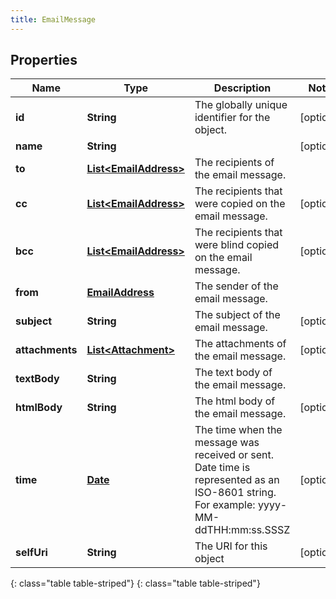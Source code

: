 ```yaml
---
title: EmailMessage
---
```


## Properties

| Name | Type | Description | Notes |
| ------------ | ------------- | ------------- | ------------- |
| **id** | **String** | The globally unique identifier for the object. |  [optional] |
| **name** | **String** |  |  [optional] |
| **to** | [**List&lt;EmailAddress&gt;**](EmailAddress.html) | The recipients of the email message. |  |
| **cc** | [**List&lt;EmailAddress&gt;**](EmailAddress.html) | The recipients that were copied on the email message. |  [optional] |
| **bcc** | [**List&lt;EmailAddress&gt;**](EmailAddress.html) | The recipients that were blind copied on the email message. |  [optional] |
| **from** | [**EmailAddress**](EmailAddress.html) | The sender of the email message. |  |
| **subject** | **String** | The subject of the email message. |  [optional] |
| **attachments** | [**List&lt;Attachment&gt;**](Attachment.html) | The attachments of the email message. |  [optional] |
| **textBody** | **String** | The text body of the email message. |  |
| **htmlBody** | **String** | The html body of the email message. |  [optional] |
| **time** | [**Date**](Date.html) | The time when the message was received or sent. Date time is represented as an ISO-8601 string. For example: yyyy-MM-ddTHH:mm:ss.SSSZ |  [optional] |
| **selfUri** | **String** | The URI for this object |  [optional] |
{: class="table table-striped"}
{: class="table table-striped"}


